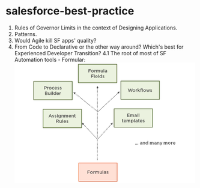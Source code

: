 # salesforce-best-practice

1. Rules of Governor Limits in the context of Designing Applications.
2. Patterns.
3. Would Agile kill SF apps' quality?
4. From Code to Declarative or the other way around? Which's best for Experienced Developer Transition?
  4.1 The root of most of SF Automation tools - Formular:
      ![Screenshot](Screen%20Shot%202018-03-23%20at%209.33.21%20AM.png)

    
